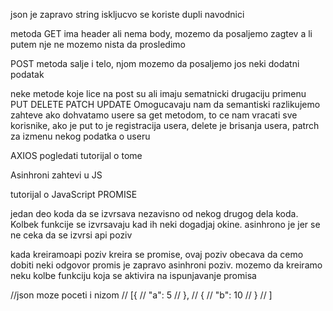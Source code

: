 json je zapravo string
iskljucvo se koriste dupli navodnici

metoda GET ima header ali nema body, mozemo da posaljemo zagtev a li putem nje ne mozemo nista da prosledimo

POST metoda salje i telo, njom mozemo da posaljemo jos neki dodatni podatak

neke metode koje lice na post su ali imaju sematnicki drugaciju primenu
PUT
DELETE
PATCH
UPDATE
Omogucavaju nam da semantiski razlikujemo zahteve
ako dohvatamo usere sa get metodom, to ce nam vracati sve korisnike, ako je put to je registracija usera, delete je brisanja usera, patrch za izmenu nekog podatka o useru

AXIOS pogledati tutorijal o tome

Asinhroni zahtevi u JS

tutorijal o JavaScript PROMISE 

jedan deo koda da se izvrsava nezavisno od nekog drugog dela koda. Kolbek funkcije se izvrsavaju kad ih neki dogadjaj okine.
asinhrono je jer se ne ceka da se izvrsi api poziv

kada kreiramoapi poziv kreira se promise, ovaj poziv obecava da cemo dobiti neki odgovor
promis je zapravo asinhroni poziv. mozemo da kreiramo neku kolbe funkciju koja se aktivira na ispunjavanje promisa

//json moze poceti i nizom
// [{
//         "a": 5
//     },
//     {
//         "b": 10
//     }
// ]
